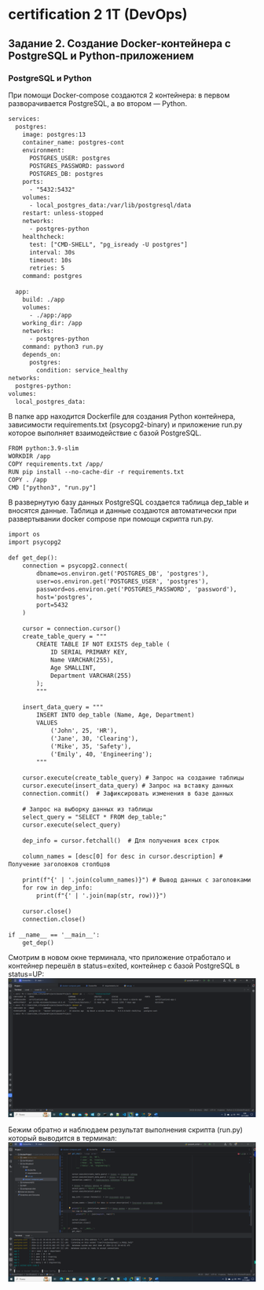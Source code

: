 # certification 2 1T (DevOps)
## Задание 2. Создание Docker-контейнера с PostgreSQL и Python-приложением
### PostgreSQL и Python

При помощи Docker-compose создаются 2 контейнера: в первом разворачивается PostgreSQL, а во втором  — Python.
```
services:
  postgres:
    image: postgres:13
    container_name: postgres-cont
    environment:
      POSTGRES_USER: postgres
      POSTGRES_PASSWORD: password
      POSTGRES_DB: postgres
    ports:
      - "5432:5432"
    volumes:
      - local_postgres_data:/var/lib/postgresql/data
    restart: unless-stopped
    networks:
      - postgres-python
    healthcheck:
      test: ["CMD-SHELL", "pg_isready -U postgres"]
      interval: 30s
      timeout: 10s
      retries: 5
    command: postgres

  app:
    build: ./app
    volumes:
      - ./app:/app
    working_dir: /app
    networks:
      - postgres-python
    command: python3 run.py
    depends_on:
      postgres:
        condition: service_healthy
networks:
  postgres-python:
volumes:
  local_postgres_data:
```
В папке app находится Dockerfile для создания Python контейнера, зависимости requirements.txt (psycopg2-binary) и приложение run.py которое выполняет взаимодействие с базой PostgreSQL.
```
FROM python:3.9-slim
WORKDIR /app
COPY requirements.txt /app/
RUN pip install --no-cache-dir -r requirements.txt
COPY . /app
CMD ["python3", "run.py"]
```

В развернутую базу данных PostgreSQL создается таблица dep_table и вносятся данные.
Таблица и данные создаются автоматически при развертывании docker compose при помощи скрипта run.py.

```
import os
import psycopg2

def get_dep():
    connection = psycopg2.connect(
        dbname=os.environ.get('POSTGRES_DB', 'postgres'),
        user=os.environ.get('POSTGRES_USER', 'postgres'),
        password=os.environ.get('POSTGRES_PASSWORD', 'password'),
        host='postgres',
        port=5432
    )

    cursor = connection.cursor()
    create_table_query = """
        CREATE TABLE IF NOT EXISTS dep_table (
            ID SERIAL PRIMARY KEY,
            Name VARCHAR(255),
            Age SMALLINT,
            Department VARCHAR(255)
        );
        """

    insert_data_query = """
        INSERT INTO dep_table (Name, Age, Department)
        VALUES 
            ('John', 25, 'HR'),
            ('Jane', 30, 'Clearing'),
            ('Mike', 35, 'Safety'),
            ('Emily', 40, 'Engineering');
        """

    cursor.execute(create_table_query) # Запрос на создание таблицы
    cursor.execute(insert_data_query) # Запрос на вставку данных
    connection.commit()  # Зафиксировать изменения в базе данных

    # Запрос на выборку данных из таблицы
    select_query = "SELECT * FROM dep_table;"
    cursor.execute(select_query)

    dep_info = cursor.fetchall()  # Для получения всех строк

    column_names = [desc[0] for desc in cursor.description] # Получение заголовков столбцов

    print(f"{' | '.join(column_names)}") # Вывод данных с заголовками
    for row in dep_info:
        print(f"{' | '.join(map(str, row))}")

    cursor.close()
    connection.close()

if __name__ == '__main__':
    get_dep()
```

Смотрим в новом окне терминала, что приложение отработало и контейнер перешёл в status=exited, контейнер с базой PostgreSQL в status=UP:
![Результат выполнения.](докер.png)

Бежим обратно и наблюдаем результат выполнения скрипта (run.py) который выводится в терминал: 
![Результат выполнения.](select.png)

